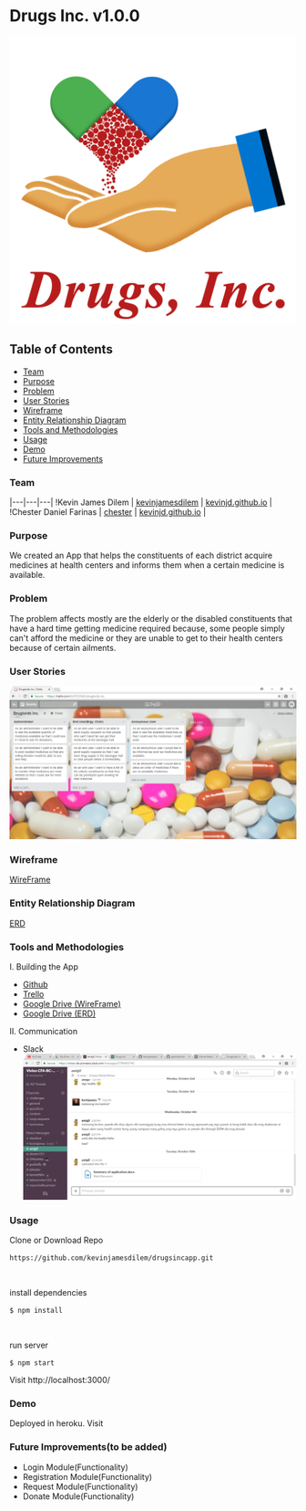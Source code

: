 # Drugs Inc. v1.0.0

<p align="center">
	<img src="img/drugsinc.png">
</p>

## Table of Contents

- [Team](#team)
- [Purpose](#purpose)
- [Problem](#problem)
- [User Stories](#user-stories)
- [Wireframe](#wireframe)
- [Entity Relationship Diagram](#entity-relationship-diagram)
- [Tools and Methodologies](#tools-and-methodologies)
- [Usage](#usage)
- [Demo](#demo)
- [Future Improvements](#future-improvements)


### Team
|---|---|---|
!Kevin James Dilem | [kevinjamesdilem](https://github.com/kevinjamesdilem) | [kevinjd.github.io](https://kevinjd.github.io/) |
!Chester Daniel Farinas | [chester](https://github.com/kevinjamesdilem) | [kevinjd.github.io](https://kevinjd.github.io/) |


### Purpose
 We created an App that helps the constituents of each district acquire medicines at health centers and informs them when a certain medicine is available.

### Problem

The problem affects mostly are the elderly or the disabled constituents that have a hard time getting medicine required because, some people simply can't afford the medicine or they are unable to get to their health centers because of certain ailments.
    
### User Stories

![trello](img/trello.png)


### Wireframe

[WireFrame](https://drive.google.com/open?id=0B7dqpd2EKN6_emlUVHVWeEhSaGM)

### Entity Relationship Diagram
[ERD](https://drive.google.com/open?id=0B7dqpd2EKN6_bjk2OTdhSnVHQUk)

### Tools and Methodologies
I. Building the App

- [Github](https://github.com/kevinjamesdilem/drugsincapp)
- [Trello](https://trello.com/b/5FZtJVdG/druglords-inc)
- [Google Drive (WireFrame)](https://drive.google.com/open?id=0B7dqpd2EKN6_emlUVHVWeEhSaGM)
- [Google Drive (ERD)](https://drive.google.com/open?id=0B7dqpd2EKN6_bjk2OTdhSnVHQUk)

II. Communication

- Slack <br/>
![slack](img/slack.png)

### Usage

Clone or Download Repo

```
https://github.com/kevinjamesdilem/drugsincapp.git
```
<br/>

install dependencies

```
$ npm install
```

<br/>

run server

```
$ npm start
```

Visit http://localhost:3000/

### Demo

Deployed in heroku. Visit 

### Future Improvements(to be added)

- Login Module(Functionality)
- Registration Module(Functionality)
- Request Module(Functionality)
- Donate Module(Functionality)

